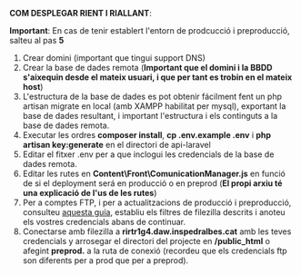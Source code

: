 **COM DESPLEGAR RIENT I RIALLANT**:

**Important**: En cas de tenir establert l'entorn de prodcucció i preproducció, salteu al pas **5**

1. Crear domini (important que tingui support DNS)
2. Crear la base de dades remota (**Important que el domini i la BBDD s'aixequin desde el mateix usuari, i que per tant es trobin en el mateix host**)
3. L'estructura de la base de dades es pot obtenir fácilment fent un php artisan migrate en local (amb XAMPP habilitat per mysql), exportant la base de dades resultant, i important l'estructura i els continguts a la base de dades remota.
5. Executar les ordres **composer install**, **cp .env.example .env** i **php artisan key:generate** en el directori de api-laravel
4. Editar el fitxer .env per a que inclogui les credencials de la base de dades remota.
6. Editar les rutes en **Content\Front\ComunicationManager.js** en funció de si el deployment será en producció o en preprod (**El propi arxiu té una explicació de l'us de les rutes**)
7. Per a comptes FTP, i per a actualitzacions de producció i preproducció, consulteu [aquesta guía](https://github.com/inspedralbes/tr1-takeaway-dawtr1g4-rodant_i_riallant/blob/main/doc/Deployment%20en%20filezilla.pdf), establiu els filtres de filezilla descrits i anoteu els vostres credencials abans de continuar.
8. Conectarse amb filezilla a **rirtr1g4.daw.inspedralbes.cat** amb les teves credencials y arrosegar el directori del projecte en **/public_html** o afegint **preprod.** a la ruta de conexió (recordeu que els credencials ftp son diferents per a prod que per a preprod).